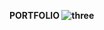 <b>PORTFOLIO
![three](https://github.com/user-attachments/assets/611639ef-1c26-4ec0-8410-68f85d06243b)
